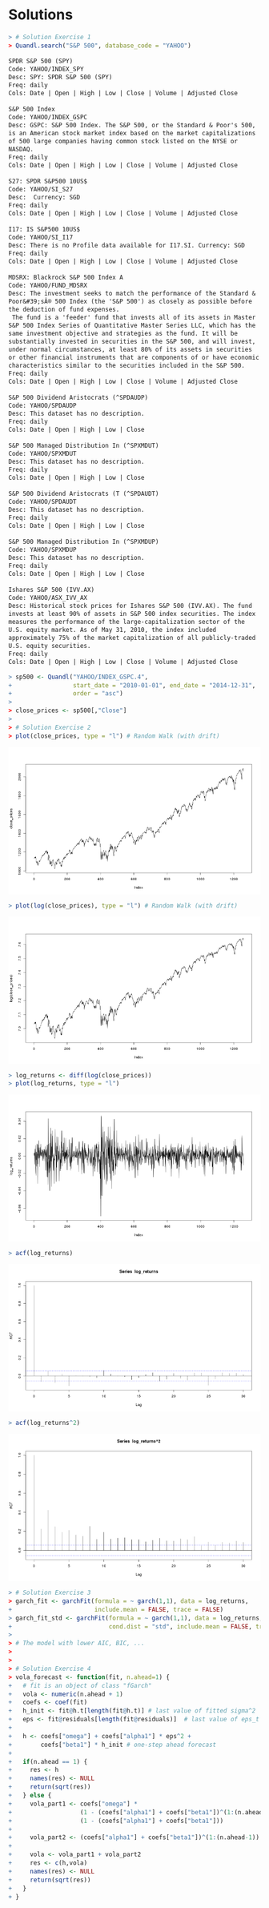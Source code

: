 # Solutions




```r
> # Solution Exercise 1
> Quandl.search("S&P 500", database_code = "YAHOO")
```

```
SPDR S&P 500 (SPY)
Code: YAHOO/INDEX_SPY
Desc: SPY: SPDR S&P 500 (SPY)
Freq: daily
Cols: Date | Open | High | Low | Close | Volume | Adjusted Close

S&P 500 Index
Code: YAHOO/INDEX_GSPC
Desc: GSPC: S&P 500 Index. The S&P 500, or the Standard & Poor's 500, is an American stock market index based on the market capitalizations of 500 large companies having common stock listed on the NYSE or NASDAQ.
Freq: daily
Cols: Date | Open | High | Low | Close | Volume | Adjusted Close

S27: SPDR S&P500 10US$
Code: YAHOO/SI_S27
Desc:  Currency: SGD
Freq: daily
Cols: Date | Open | High | Low | Close | Volume | Adjusted Close

I17: IS S&P500 10US$
Code: YAHOO/SI_I17
Desc: There is no Profile data available for I17.SI. Currency: SGD
Freq: daily
Cols: Date | Open | High | Low | Close | Volume | Adjusted Close

MDSRX: Blackrock S&P 500 Index A
Code: YAHOO/FUND_MDSRX
Desc: The investment seeks to match the performance of the Standard & Poor&#39;sÂ® 500 Index (the 'S&P 500') as closely as possible before the deduction of fund expenses.
 The fund is a 'feeder' fund that invests all of its assets in Master S&P 500 Index Series of Quantitative Master Series LLC, which has the same investment objective and strategies as the fund. It will be substantially invested in securities in the S&P 500, and will invest, under normal circumstances, at least 80% of its assets in securities or other financial instruments that are components of or have economic characteristics similar to the securities included in the S&P 500.
Freq: daily
Cols: Date | Open | High | Low | Close | Volume | Adjusted Close

S&P 500 Dividend Aristocrats (^SPDAUDP)
Code: YAHOO/SPDAUDP
Desc: This dataset has no description.
Freq: daily
Cols: Date | Open | High | Low | Close

S&P 500 Managed Distribution In (^SPXMDUT)
Code: YAHOO/SPXMDUT
Desc: This dataset has no description.
Freq: daily
Cols: Date | Open | High | Low | Close

S&P 500 Dividend Aristocrats (T (^SPDAUDT)
Code: YAHOO/SPDAUDT
Desc: This dataset has no description.
Freq: daily
Cols: Date | Open | High | Low | Close

S&P 500 Managed Distribution In (^SPXMDUP)
Code: YAHOO/SPXMDUP
Desc: This dataset has no description.
Freq: daily
Cols: Date | Open | High | Low | Close

Ishares S&P 500 (IVV.AX)
Code: YAHOO/ASX_IVV_AX
Desc: Historical stock prices for Ishares S&P 500 (IVV.AX). The fund invests at least 90% of assets in S&P 500 index securities. The index measures the performance of the large-capitalization sector of the U.S. equity market. As of May 31, 2010, the index included approximately 75% of the market capitalization of all publicly-traded U.S. equity securities.
Freq: daily
Cols: Date | Open | High | Low | Close | Volume | Adjusted Close
```

```r
> sp500 <- Quandl("YAHOO/INDEX_GSPC.4",
+                 start_date = "2010-01-01", end_date = "2014-12-31",
+                 order = "asc")
> 
> close_prices <- sp500[,"Close"]
> 
> # Solution Exercise 2
> plot(close_prices, type = "l") # Random Walk (with drift)
```

<img src="figure/unnamed-chunk-1-1.png" title="plot of chunk unnamed-chunk-1" alt="plot of chunk unnamed-chunk-1" style="display: block; margin: auto;" />

```r
> plot(log(close_prices), type = "l") # Random Walk (with drift)
```

<img src="figure/unnamed-chunk-1-2.png" title="plot of chunk unnamed-chunk-1" alt="plot of chunk unnamed-chunk-1" style="display: block; margin: auto;" />

```r
> log_returns <- diff(log(close_prices))
> plot(log_returns, type = "l")
```

<img src="figure/unnamed-chunk-1-3.png" title="plot of chunk unnamed-chunk-1" alt="plot of chunk unnamed-chunk-1" style="display: block; margin: auto;" />

```r
> acf(log_returns)
```

<img src="figure/unnamed-chunk-1-4.png" title="plot of chunk unnamed-chunk-1" alt="plot of chunk unnamed-chunk-1" style="display: block; margin: auto;" />

```r
> acf(log_returns^2)
```

<img src="figure/unnamed-chunk-1-5.png" title="plot of chunk unnamed-chunk-1" alt="plot of chunk unnamed-chunk-1" style="display: block; margin: auto;" />

```r
> # Solution Exercise 3
> garch_fit <- garchFit(formula = ~ garch(1,1), data = log_returns,
+                       include.mean = FALSE, trace = FALSE)
> garch_fit_std <- garchFit(formula = ~ garch(1,1), data = log_returns,
+                           cond.dist = "std", include.mean = FALSE, trace = FALSE)
> 
> # The model with lower AIC, BIC, ...
> 
> 
> # Solution Exercise 4
> vola_forecast <- function(fit, n.ahead=1) {
+   # fit is an object of class "fGarch"
+   vola <- numeric(n.ahead + 1)
+   coefs <- coef(fit)
+   h_init <- fit@h.t[length(fit@h.t)] # last value of fitted sigma^2
+   eps <- fit@residuals[length(fit@residuals)]  # last value of eps_t
+   
+   h <- coefs["omega"] + coefs["alpha1"] * eps^2 +
+        coefs["beta1"] * h_init # one-step ahead forecast
+   
+   if(n.ahead == 1) {
+     res <- h
+     names(res) <- NULL
+     return(sqrt(res))
+   } else {
+     vola_part1 <- coefs["omega"] *
+                   (1 - (coefs["alpha1"] + coefs["beta1"])^(1:(n.ahead-1)))/
+                   (1 - (coefs["alpha1"] + coefs["beta1"]))
+     
+     vola_part2 <- (coefs["alpha1"] + coefs["beta1"])^(1:(n.ahead-1)) * h
+   
+     vola <- vola_part1 + vola_part2
+     res <- c(h,vola)
+     names(res) <- NULL
+     return(sqrt(res))
+   }
+ }
```
